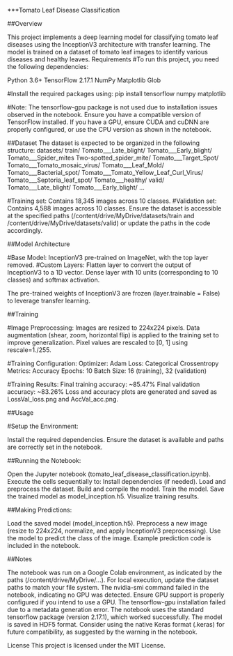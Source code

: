 ***Tomato Leaf Disease Classification

##Overview

This project implements a deep learning model for classifying tomato leaf diseases using the InceptionV3 architecture with transfer learning. The model is trained on a dataset of tomato leaf images to identify various diseases and healthy leaves.
Requirements
#To run this project, you need the following dependencies:

Python 3.6+
TensorFlow 2.17.1
NumPy
Matplotlib
Glob

#Install the required packages using:
pip install tensorflow numpy matplotlib

#Note: The tensorflow-gpu package is not used due to installation issues observed in the notebook. Ensure you have a compatible version of TensorFlow installed. If you have a GPU, ensure CUDA and cuDNN are properly configured, or use the CPU version as shown in the notebook.

##Dataset
The dataset is expected to be organized in the following structure:
datasets/
    train/
        Tomato___Late_blight/
        Tomato___Early_blight/
        Tomato___Spider_mites Two-spotted_spider_mite/
        Tomato___Target_Spot/
        Tomato___Tomato_mosaic_virus/
        Tomato___Leaf_Mold/
        Tomato___Bacterial_spot/
        Tomato___Tomato_Yellow_Leaf_Curl_Virus/
        Tomato___Septoria_leaf_spot/
        Tomato___healthy/
    valid/
        Tomato___Late_blight/
        Tomato___Early_blight/
        ...


#Training set: Contains 18,345 images across 10 classes.
#Validation set: Contains 4,588 images across 10 classes.
Ensure the dataset is accessible at the specified paths (/content/drive/MyDrive/datasets/train and /content/drive/MyDrive/datasets/valid) or update the paths in the code accordingly.

##Model Architecture

#Base Model: InceptionV3 pre-trained on ImageNet, with the top layer removed.
#Custom Layers:
Flatten layer to convert the output of InceptionV3 to a 1D vector.
Dense layer with 10 units (corresponding to 10 classes) and softmax activation.


The pre-trained weights of InceptionV3 are frozen (layer.trainable = False) to leverage transfer learning.

##Training

#Image Preprocessing:
Images are resized to 224x224 pixels.
Data augmentation (shear, zoom, horizontal flip) is applied to the training set to improve generalization.
Pixel values are rescaled to [0, 1] using rescale=1./255.


#Training Configuration:
Optimizer: Adam
Loss: Categorical Crossentropy
Metrics: Accuracy
Epochs: 10
Batch Size: 16 (training), 32 (validation)


#Training Results:
Final training accuracy: ~85.47%
Final validation accuracy: ~83.26%
Loss and accuracy plots are generated and saved as LossVal_loss.png and AccVal_acc.png.



##Usage

#Setup the Environment:

Install the required dependencies.
Ensure the dataset is available and paths are correctly set in the notebook.


##Running the Notebook:

Open the Jupyter notebook (tomato_leaf_disease_classification.ipynb).
Execute the cells sequentially to:
Install dependencies (if needed).
Load and preprocess the dataset.
Build and compile the model.
Train the model.
Save the trained model as model_inception.h5.
Visualize training results.




##Making Predictions:

Load the saved model (model_inception.h5).
Preprocess a new image (resize to 224x224, normalize, and apply InceptionV3 preprocessing).
Use the model to predict the class of the image.
Example prediction code is included in the notebook.



##Notes

The notebook was run on a Google Colab environment, as indicated by the paths (/content/drive/MyDrive/...). For local execution, update the dataset paths to match your file system.
The nvidia-smi command failed in the notebook, indicating no GPU was detected. Ensure GPU support is properly configured if you intend to use a GPU.
The tensorflow-gpu installation failed due to a metadata generation error. The notebook uses the standard tensorflow package (version 2.17.1), which worked successfully.
The model is saved in HDF5 format. Consider using the native Keras format (.keras) for future compatibility, as suggested by the warning in the notebook.

License
This project is licensed under the MIT License.
